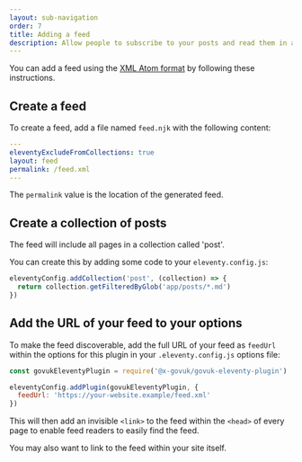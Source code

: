 ```yaml
---
layout: sub-navigation
order: 7
title: Adding a feed
description: Allow people to subscribe to your posts and read them in a feed reader
---
```


You can add a feed using the [XML Atom format](<https://en.wikipedia.org/wiki/Atom_(web_standard)>) by following these instructions.

## Create a feed

To create a feed, add a file named `feed.njk` with the following content:

```yaml
---
eleventyExcludeFromCollections: true
layout: feed
permalink: /feed.xml
---
```

The `permalink` value is the location of the generated feed.

## Create a collection of posts

The feed will include all pages in a collection called 'post'.

You can create this by adding some code to your `eleventy.config.js`:

```js
eleventyConfig.addCollection('post', (collection) => {
  return collection.getFilteredByGlob('app/posts/*.md')
})
```

## Add the URL of your feed to your options

To make the feed discoverable, add the full URL of your feed as `feedUrl` within the options for this plugin in your `.eleventy.config.js` options file:

```js
const govukEleventyPlugin = require('@x-govuk/govuk-eleventy-plugin')

eleventyConfig.addPlugin(govukEleventyPlugin, {
  feedUrl: 'https://your-website.example/feed.xml'
})
```

This will then add an invisible `<link>` to the feed within the `<head>` of every page to enable feed readers to easily find the feed.

You may also want to link to the feed within your site itself.
